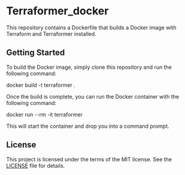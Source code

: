 # Terraformer_docker

This repository contains a Dockerfile that builds a Docker image with Terraform and Terraformer installed.

## Getting Started

To build the Docker image, simply clone this repository and run the following command:

docker build -t terraformer .


Once the build is complete, you can run the Docker container with the following command:

docker run --rm -it terraformer


This will start the container and drop you into a command prompt.

## License

This project is licensed under the terms of the MIT license. See the [LICENSE](./LICENSE) file for details.
